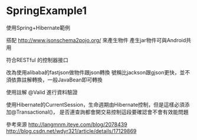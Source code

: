 SpringExample1
==============

  使用Spring+Hibernate範例

  搭配 http://www.jsonschema2pojo.org/ 來產生物件
  產生jar物件可與Android共用
  
  符合RESTful 的控制器接口

  改為使用alibaba的fastjson做物件跟json轉換
  號稱比jackson跟gjson更快，並不須依靠註解轉換，一般JavaBean即可轉換

  使用註解 @Valid 進行資料驗證

  使用Hibernate的CurrentSession，生命週期由Hibernate控制，但是這樣必須添加@Transactional()，
  是否連查詢都會開交易控制這段要確認會不會有效能問題

  參考來源
  http://langmnm.iteye.com/blog/2078439
  http://blog.csdn.net/wdyr321/article/details/17129869
